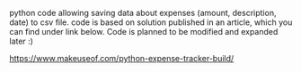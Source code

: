 python code allowing saving data about expenses (amount, description, date) to csv file. code is based on solution published in an article, which you can find under link below.
Code is planned to be modified and expanded later :)

https://www.makeuseof.com/python-expense-tracker-build/
